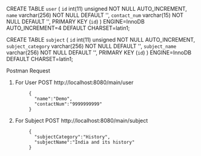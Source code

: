 CREATE TABLE `user` (
  `id` int(11) unsigned NOT NULL AUTO_INCREMENT,
  `name` varchar(256) NOT NULL DEFAULT '',
  `contact_num` varchar(15) NOT NULL DEFAULT '',
  PRIMARY KEY (`id`)
) ENGINE=InnoDB AUTO_INCREMENT=4 DEFAULT CHARSET=latin1;




CREATE TABLE `subject` (
  `id` int(11) unsigned NOT NULL AUTO_INCREMENT,
  `subject_category` varchar(256) NOT NULL DEFAULT '',
  `subject_name` varchar(256) NOT NULL DEFAULT '',
  PRIMARY KEY (`id`)
) ENGINE=InnoDB DEFAULT CHARSET=latin1;



Postman Request
1) For User
  POST    http://localhost:8080/main/user
            
            {
              "name":"Demo",
              "contactNum":"9999999999"
            }
           
2) For Subject
  POST    http://localhost:8080/main/subject
            
            {
              "subjectCategory":"History",
              "subjectName":"India and its history"
            }  

